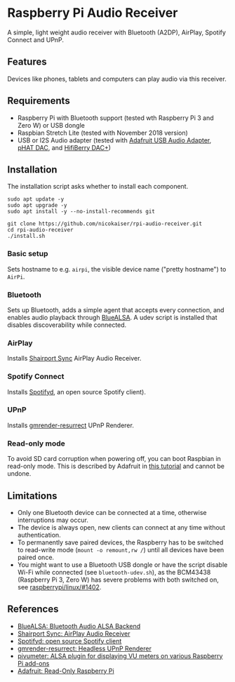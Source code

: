 # Raspberry Pi Audio Receiver

A simple, light weight audio receiver with Bluetooth (A2DP), AirPlay, Spotify Connect and UPnP.

## Features

Devices like phones, tablets and computers can play audio via this receiver.

## Requirements

- Raspberry Pi with Bluetooth support (tested wth Raspberry Pi 3 and Zero W) or USB dongle
- Raspbian Stretch Lite (tested with November 2018 version)
- USB or I2S Audio adapter (tested with [Adafruit USB Audio Adapter](https://www.adafruit.com/product/1475),  [pHAT DAC](https://shop.pimoroni.de/products/phat-dac), and [HifiBerry DAC+](https://www.hifiberry.com/products/dacplus/))

## Installation

The installation script asks whether to install each component.

    sudo apt update -y
    sudo apt upgrade -y
    sudo apt install -y --no-install-recommends git

    git clone https://github.com/nicokaiser/rpi-audio-receiver.git
    cd rpi-audio-receiver
    ./install.sh

### Basic setup

Sets hostname to e.g. `airpi`, the visible device name ("pretty hostname") to `AirPi`.

### Bluetooth

Sets up Bluetooth, adds a simple agent that accepts every connection, and enables audio playback through [BlueALSA](https://github.com/Arkq/bluez-alsa). A udev script is installed that disables discoverability while connected.

### AirPlay

Installs [Shairport Sync](https://github.com/mikebrady/shairport-sync) AirPlay Audio Receiver.

### Spotify Connect

Installs [Spotifyd](https://github.com/Spotifyd/spotifyd), an open source Spotify client).

### UPnP

Installs [gmrender-resurrect](http://github.com/hzeller/gmrender-resurrect) UPnP Renderer.

### Read-only mode

To avoid SD card corruption when powering off, you can boot Raspbian in read-only mode. This is described by Adafruit in [this tutorial](https://learn.adafruit.com/read-only-raspberry-pi/) and cannot be undone.

## Limitations

- Only one Bluetooth device can be connected at a time, otherwise interruptions may occur.
- The device is always open, new clients can connect at any time without authentication.
- To permanently save paired devices, the Raspberry has to be switched to read-write mode (`mount -o remount,rw /`) until all devices have been paired once.
- You might want to use a Bluetooth USB dongle or have the script disable Wi-Fi while connected (see `bluetooth-udev.sh`), as the BCM43438 (Raspberry Pi 3, Zero W) has severe problems with both switched on, see [raspberrypi/linux/#1402](https://github.com/raspberrypi/linux/issues/1402).

## References

- [BlueALSA: Bluetooth Audio ALSA Backend](https://github.com/Arkq/bluez-alsa)
- [Shairport Sync: AirPlay Audio Receiver](https://github.com/mikebrady/shairport-sync)
- [Spotifyd: open source Spotify client](https://github.com/Spotifyd/spotifyd)
- [gmrender-resurrect: Headless UPnP Renderer](http://github.com/hzeller/gmrender-resurrect)
- [pivumeter: ALSA plugin for displaying VU meters on various Raspberry Pi add-ons](https://github.com/pimoroni/pivumeter)
- [Adafruit: Read-Only Raspberry Pi](https://github.com/adafruit/Raspberry-Pi-Installer-Scripts/blob/master/read-only-fs.sh)
